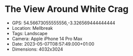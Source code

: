 # The View Around White Crag

- GPS: 54.56673055555556,-3.326569444444444
- Location: Mellbreak
- Tags: Landscape
- Camera: Apple iPhone 14 Pro Max
- Date: 2023-05-07T08:57:49.000+01:00
- Dimensions: 4032x3024
